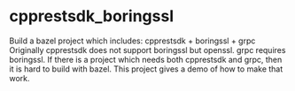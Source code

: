# cpprestsdk_boringssl
Build a bazel project which includes: cpprestsdk + boringssl + grpc
Originally cpprestsdk does not support boringssl but openssl.
grpc requires boringssl. If there is a project which needs both cpprestsdk and grpc, then it is hard to build with bazel.
This project gives a demo of how to make that work.
